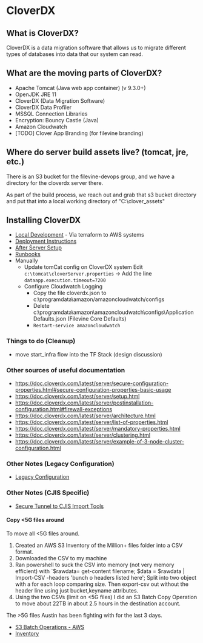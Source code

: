 # CloverDX

## What is CloverDX?
CloverDX is a data migration software that allows us to migrate different types of databases into data that our system can read.

## What are the moving parts of CloverDX?
* Apache Tomcat (Java web app container) (v 9.3.0+)
* OpenJDK JRE 11
* CloverDX (Data Migration Software)
* CloverDX Data Profiler
* MSSQL Connection Libraries
* Encryption: Bouncy Castle (Java)
* Amazon Cloudwatch
* [TODO] Clover App Branding (for filevine branding)

## Where do server build assets live? (tomcat, jre, etc.)
There is an S3 bucket for the filevine-devops group, and we have a directory for the cloverdx server there.

As part of the build process, we reach out and grab that s3 bucket directory and put that into a local working directory of "C:\clover_assets"

## Installing CloverDX
* [Local Development](./LOCAL.md) - Via terraform to AWS systems
* [Deployment Instructions](./deployment/README.md)
* [After Server Setup](./deployment/after_server_setup.md)
* [Runbooks](./deployment/runbooks/README.md)
* Manually
    * Update tomCat config on CloverDX system
        Edit `c:\tomcat\cloverServer.properties` -> Add the line `dataapp.execution.timeout=7200`
    * Configure Cloudwatch Logging
        * Copy the file cloverdx.json to c:\programdata\amazon/amazoncloudwatch/configs
        * Delete c:\programdata\amazon\amazoncloudwatch\configs\ApplicationDefaults.json (Filevine Core Defaults)
        * `Restart-service amazoncloudwatch`

### Things to do (Cleanup)
* move start_infra flow into the TF Stack (design discussion)

### Other sources of useful documentation
* https://doc.cloverdx.com/latest/server/secure-configuration-properties.html#secure-configuration-properties-basic-usage
* https://doc.cloverdx.com/latest/server/setup.html
* https://doc.cloverdx.com/latest/server/postinstallation-configuration.html#firewall-exceptions
* https://doc.cloverdx.com/latest/server/architecture.html
* https://doc.cloverdx.com/latest/server/list-of-properties.html
* https://doc.cloverdx.com/latest/server/mandatory-properties.html
* https://doc.cloverdx.com/latest/server/clustering.html
* https://doc.cloverdx.com/latest/server/example-of-3-node-cluster-configuration.html

### Other Notes (Legacy Configuration)
* [Legacy Configuration](./deployment/legacy_configuration.md)

### Other Notes (CJIS Specific)
* [Secure Tunnel to CJIS Import Tools](https://filevine.atlassian.net/wiki/spaces/DEVOPS/pages/1134362629/Secure+Tunnel+to+CJIS+Import+Tools)

#### Copy <5G files around
To move all <5G files around.
1. Created an AWS S3 Inventory of the Million+ files folder into a CSV format.  
1. Downloaded the CSV to my machine
1. Ran powershell to suck the CSV into memory (not very memory efficient) with `$rawdata= get-content filename; $data = $rawdata | Import-CSV -headers 'bunch o headers listed here'; Split into two object with a for each loop comparing size.   Then export-csv out without the header line using just bucket,keyname attributes.  
1. Using the two CSVs (limit on <5G files) I did an S3 Batch Copy Operation to move about 22TB in about 2.5 hours in the destination account.

The >5G files Austin has been fighting with for the last 3 days.

* [S3 Batch Operations - AWS](https://aws.amazon.com/blogs/storage/cross-account-bulk-transfer-of-files-using-amazon-s3-batch-operations/)
* [Inventory](https://docs.aws.amazon.com/AmazonS3/latest/userguide/storage-inventory-location.html)
